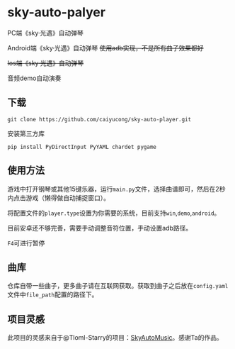# sky-auto-palyer

PC端《sky·光遇》自动弹琴

Android端《sky·光遇》自动弹琴 ~~使用adb实现，不是所有曲子效果都好~~

~~Ios端《sky·光遇》自动弹琴~~

音频demo自动演奏

## 下载

~~~shell
git clone https://github.com/caiyucong/sky-auto-player.git
~~~

安装第三方库

~~~shell
pip install PyDirectInput PyYAML chardet pygame
~~~

## 使用方法

游戏中打开钢琴或其他15键乐器，运行`main.py`文件，选择曲谱即可，然后在2秒内点击游戏（懒得做自动捕捉窗口）。

将配置文件的`player.type`设置为你需要的系统，目前支持`win`,`demo`,`android`。

目前安卓还不够完善，需要手动调整音符位置，手动设置adb路径。

`F4`可进行暂停

## 曲库

仓库自带一些曲子，更多曲子请在互联网获取。获取到曲子之后放在`config.yaml`文件中`file_path`配置的路径下。

## 项目灵感

此项目的灵感来自于@Tloml-Starry的项目：[SkyAutoMusic](https://github.com/Tloml-Starry/SkyAutoMusic)。感谢Ta的作品。

